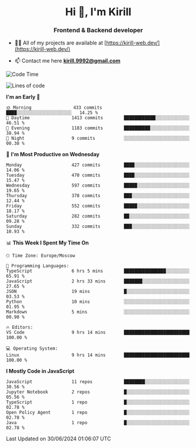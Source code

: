 <h1 align="center">Hi 👋, I'm Kirill</h1>
<h3 align="center">Frontend & Backend developer</h3>

- 👨‍💻 All of my projects are available at [https://kirill-web.dev/](https://kirill-web.dev/)

- 📫 Contact me here **kirill.9992@gmail.com**











<!--START_SECTION:waka-->
![Code Time](http://img.shields.io/badge/Code%20Time-1%2C869%20hrs%204%20mins-blue)

![Lines of code](https://img.shields.io/badge/From%20Hello%20World%20I%27ve%20Written-3.9%20million%20lines%20of%20code-blue)

**I'm an Early 🐤** 

```text
🌞 Morning                433 commits         ████░░░░░░░░░░░░░░░░░░░░░   14.25 % 
🌆 Daytime                1413 commits        ████████████░░░░░░░░░░░░░   46.51 % 
🌃 Evening                1183 commits        ██████████░░░░░░░░░░░░░░░   38.94 % 
🌙 Night                  9 commits           ░░░░░░░░░░░░░░░░░░░░░░░░░   00.30 % 
```
📅 **I'm Most Productive on Wednesday** 

```text
Monday                   427 commits         ████░░░░░░░░░░░░░░░░░░░░░   14.06 % 
Tuesday                  470 commits         ████░░░░░░░░░░░░░░░░░░░░░   15.47 % 
Wednesday                597 commits         █████░░░░░░░░░░░░░░░░░░░░   19.65 % 
Thursday                 378 commits         ███░░░░░░░░░░░░░░░░░░░░░░   12.44 % 
Friday                   552 commits         █████░░░░░░░░░░░░░░░░░░░░   18.17 % 
Saturday                 282 commits         ██░░░░░░░░░░░░░░░░░░░░░░░   09.28 % 
Sunday                   332 commits         ███░░░░░░░░░░░░░░░░░░░░░░   10.93 % 
```


📊 **This Week I Spent My Time On** 

```text
🕑︎ Time Zone: Europe/Moscow

💬 Programming Languages: 
TypeScript               6 hrs 5 mins        ████████████████░░░░░░░░░   65.91 % 
JavaScript               2 hrs 33 mins       ███████░░░░░░░░░░░░░░░░░░   27.65 % 
JSON                     19 mins             █░░░░░░░░░░░░░░░░░░░░░░░░   03.53 % 
Python                   10 mins             ░░░░░░░░░░░░░░░░░░░░░░░░░   01.95 % 
Markdown                 5 mins              ░░░░░░░░░░░░░░░░░░░░░░░░░   00.90 % 

🔥 Editors: 
VS Code                  9 hrs 14 mins       █████████████████████████   100.00 % 

💻 Operating System: 
Linux                    9 hrs 14 mins       █████████████████████████   100.00 % 
```

**I Mostly Code in JavaScript** 

```text
JavaScript               11 repos            ████████░░░░░░░░░░░░░░░░░   30.56 % 
Jupyter Notebook         2 repos             █░░░░░░░░░░░░░░░░░░░░░░░░   05.56 % 
TypeScript               1 repo              █░░░░░░░░░░░░░░░░░░░░░░░░   02.78 % 
Open Policy Agent        1 repo              █░░░░░░░░░░░░░░░░░░░░░░░░   02.78 % 
Java                     1 repo              █░░░░░░░░░░░░░░░░░░░░░░░░   02.78 % 
```




 Last Updated on 30/06/2024 01:06:07 UTC
<!--END_SECTION:waka-->
